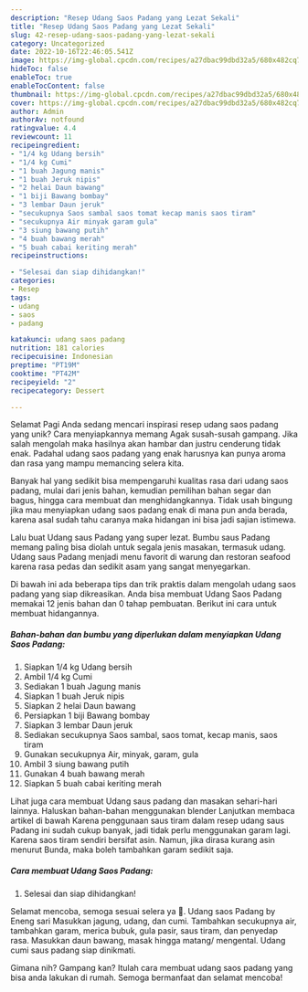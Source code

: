 ```yaml
---
description: "Resep Udang Saos Padang yang Lezat Sekali"
title: "Resep Udang Saos Padang yang Lezat Sekali"
slug: 42-resep-udang-saos-padang-yang-lezat-sekali
category: Uncategorized
date: 2022-10-16T22:46:05.541Z
image: https://img-global.cpcdn.com/recipes/a27dbac99dbd32a5/680x482cq70/udang-saos-padang-foto-resep-utama.jpg
hideToc: false
enableToc: true
enableTocContent: false
thumbnail: https://img-global.cpcdn.com/recipes/a27dbac99dbd32a5/680x482cq70/udang-saos-padang-foto-resep-utama.jpg
cover: https://img-global.cpcdn.com/recipes/a27dbac99dbd32a5/680x482cq70/udang-saos-padang-foto-resep-utama.jpg
author: Admin
authorAv: notfound
ratingvalue: 4.4
reviewcount: 11
recipeingredient:
- "1/4 kg Udang bersih"
- "1/4 kg Cumi"
- "1 buah Jagung manis"
- "1 buah Jeruk nipis"
- "2 helai Daun bawang"
- "1 biji Bawang bombay"
- "3 lembar Daun jeruk"
- "secukupnya Saos sambal saos tomat kecap manis saos tiram"
- "secukupnya Air minyak garam gula"
- "3 siung bawang putih"
- "4 buah bawang merah"
- "5 buah cabai keriting merah"
recipeinstructions:

- "Selesai dan siap dihidangkan!"
categories:
- Resep
tags:
- udang
- saos
- padang

katakunci: udang saos padang 
nutrition: 181 calories
recipecuisine: Indonesian
preptime: "PT19M"
cooktime: "PT42M"
recipeyield: "2"
recipecategory: Dessert

---
```



Selamat Pagi Anda sedang mencari inspirasi resep udang saos padang yang unik? Cara menyiapkannya memang Agak susah-susah gampang. Jika salah mengolah maka hasilnya akan hambar dan justru cenderung tidak enak. Padahal udang saos padang yang enak harusnya kan punya aroma dan rasa yang mampu memancing selera kita.


Banyak hal yang sedikit bisa mempengaruhi kualitas rasa dari udang saos padang, mulai dari jenis bahan, kemudian pemilihan bahan segar dan bagus, hingga cara membuat dan menghidangkannya. Tidak usah bingung jika mau menyiapkan udang saos padang enak di mana pun anda berada, karena asal sudah tahu caranya maka hidangan ini bisa jadi sajian istimewa.

Lalu buat Udang saus Padang yang super lezat. Bumbu saus Padang memang paling bisa diolah untuk segala jenis masakan, termasuk udang. Udang saus Padang menjadi menu favorit di warung dan restoran seafood karena rasa pedas dan sedikit asam yang sangat menyegarkan.


Di bawah ini ada beberapa tips dan trik praktis dalam mengolah udang saos padang yang siap dikreasikan. Anda bisa membuat Udang Saos Padang memakai 12 jenis bahan dan 0 tahap pembuatan. Berikut ini cara untuk membuat hidangannya.

<!--inarticleads1-->

##### Bahan-bahan dan bumbu yang diperlukan dalam menyiapkan Udang Saos Padang:

1. Siapkan 1/4 kg Udang bersih
1. Ambil 1/4 kg Cumi
1. Sediakan 1 buah Jagung manis
1. Siapkan 1 buah Jeruk nipis
1. Siapkan 2 helai Daun bawang
1. Persiapkan 1 biji Bawang bombay
1. Siapkan 3 lembar Daun jeruk
1. Sediakan secukupnya Saos sambal, saos tomat, kecap manis, saos tiram
1. Gunakan secukupnya Air, minyak, garam, gula
1. Ambil 3 siung bawang putih
1. Gunakan 4 buah bawang merah
1. Siapkan 5 buah cabai keriting merah


Lihat juga cara membuat Udang saus padang dan masakan sehari-hari lainnya. Haluskan bahan-bahan menggunakan blender Lanjutkan membaca artikel di bawah Karena penggunaan saus tiram dalam resep udang saus Padang ini sudah cukup banyak, jadi tidak perlu menggunakan garam lagi. Karena saos tiram sendiri bersifat asin. Namun, jika dirasa kurang asin menurut Bunda, maka boleh tambahkan garam sedikit saja. 

<!--inarticleads2-->

##### Cara membuat Udang Saos Padang:


1. Selesai dan siap dihidangkan!

Selamat mencoba, semoga sesuai selera ya 🙂. Udang saos Padang by Eneng sari Masukkan jagung, udang, dan cumi. Tambahkan secukupnya air, tambahkan garam, merica bubuk, gula pasir, saus tiram, dan penyedap rasa. Masukkan daun bawang, masak hingga matang/ mengental. Udang cumi saus padang siap dinikmati. 

Gimana nih? Gampang kan? Itulah cara membuat udang saos padang yang bisa anda lakukan di rumah. Semoga bermanfaat dan selamat mencoba!
